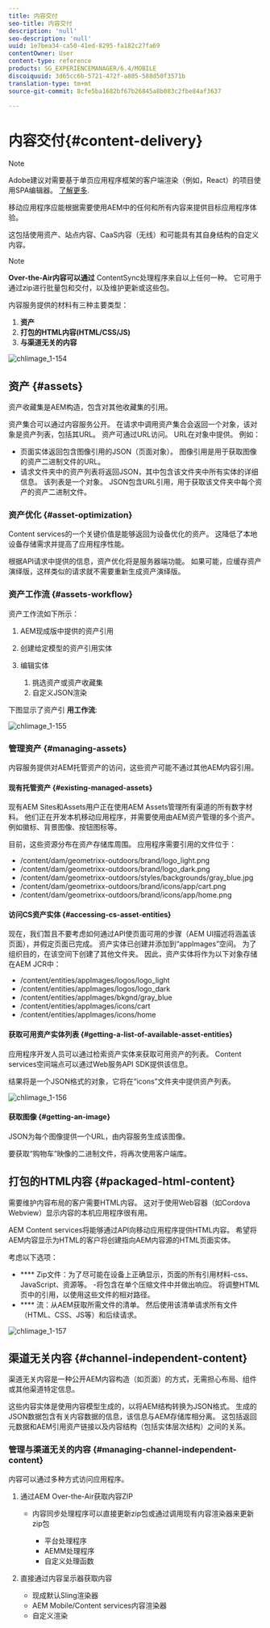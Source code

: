 ```yaml
---
title: 内容交付
seo-title: 内容交付
description: 'null'
seo-description: 'null'
uuid: 1e7bea34-ca50-41ed-8295-fa182c27fa69
contentOwner: User
content-type: reference
products: SG_EXPERIENCEMANAGER/6.4/MOBILE
discoiquuid: 3d65cc6b-5721-472f-a805-588d50f3571b
translation-type: tm+mt
source-git-commit: 8cfe5ba1682bf67b26845a8b083c2fbe84af3637

---
```



# 内容交付{#content-delivery}

>[!NOTE]
>
>Adobe建议对需要基于单页应用程序框架的客户端渲染（例如，React）的项目使用SPA编辑器。 [了解更多](/help/sites-developing/spa-overview.md).

移动应用程序应能根据需要使用AEM中的任何和所有内容来提供目标应用程序体验。

这包括使用资产、站点内容、CaaS内容（无线）和可能具有其自身结构的自定义内容。

>[!NOTE]
>
>**Over-the-Air内容可以通过** ContentSync处理程序来自以上任何一种。 它可用于通过zip进行批量包和交付，以及维护更新或这些包。

内容服务提供的材料有三种主要类型：

1. **资产**
1. **打包的HTML内容(HTML/CSS/JS)**
1. **与渠道无关的内容**

![chlimage_1-154](assets/chlimage_1-154.png)

## 资产 {#assets}

资产收藏集是AEM构造，包含对其他收藏集的引用。

资产集合可以通过内容服务公开。 在请求中调用资产集合会返回一个对象，该对象是资产列表，包括其URL。 资产可通过URL访问。 URL在对象中提供。 例如：

* 页面实体返回包含图像引用的JSON（页面对象）。 图像引用是用于获取图像的资产二进制文件的URL。
* 请求文件夹中的资产列表将返回JSON，其中包含该文件夹中所有实体的详细信息。 该列表是一个对象。 JSON包含URL引用，用于获取该文件夹中每个资产的资产二进制文件。

### 资产优化 {#asset-optimization}

Content services的一个关键价值是能够返回为设备优化的资产。 这降低了本地设备存储需求并提高了应用程序性能。

根据API请求中提供的信息，资产优化将是服务器端功能。 如果可能，应缓存资产演绎版，这样类似的请求就不需要重新生成资产演绎版。

### 资产工作流 {#assets-workflow}

资产工作流如下所示：

1. AEM现成版中提供的资产引用
1. 创建给定模型的资产引用实体
1. 编辑实体

   1. 挑选资产或资产收藏集
   1. 自定义JSON渲染

下图显示了资产引 **用工作流**:

![chlimage_1-155](assets/chlimage_1-155.png)

### 管理资产 {#managing-assets}

内容服务提供对AEM托管资产的访问，这些资产可能不通过其他AEM内容引用。

#### 现有托管资产 {#existing-managed-assets}

现有AEM Sites和Assets用户正在使用AEM Assets管理所有渠道的所有数字材料。 他们正在开发本机移动应用程序，并需要使用由AEM资产管理的多个资产。 例如徽标、背景图像、按钮图标等。

目前，这些资源分布在资产存储库周围。 应用程序需要引用的文件位于：

* /content/dam/geometrixx-outdoors/brand/logo_light.png
* /content/dam/geometrixx-outdoors/brand/logo_dark.png
* /content/dam/geometrixx-outdoors/styles/backgrounds/gray_blue.jpg
* /content/dam/geometrixx-outdoors/brand/icons/app/cart.png
* /content/dam/geometrixx-outdoors/brand/icons/app/home.png

#### 访问CS资产实体 {#accessing-cs-asset-entities}

现在，我们暂且不要考虑如何通过API使页面可用的步骤（AEM UI描述将涵盖该页面），并假定页面已完成。 资产实体已创建并添加到“appImages”空间。 为了组织目的，在该空间下创建了其他文件夹。 因此，资产实体将作为以下对象存储在AEM JCR中：

* /content/entities/appImages/logos/logo_light
* /content/entities/appImages/logos/logo_dark
* /content/entities/appImages/bkgnd/gray_blue
* /content/entities/appImages/icons/cart
* /content/entities/appImages/icons/home

#### 获取可用资产实体列表 {#getting-a-list-of-available-asset-entities}

应用程序开发人员可以通过检索资产实体来获取可用资产的列表。 Content services空间端点可以通过Web服务API SDK提供该信息。

结果将是一个JSON格式的对象，它将在“icons”文件夹中提供资产列表。

![chlimage_1-156](assets/chlimage_1-156.png)

#### 获取图像 {#getting-an-image}

JSON为每个图像提供一个URL，由内容服务生成该图像。

要获取“购物车”映像的二进制文件，将再次使用客户端库。

## 打包的HTML内容 {#packaged-html-content}

需要维护内容布局的客户需要HTML内容。 这对于使用Web容器（如Cordova Webview）显示内容的本机应用程序很有用。

AEM Content services将能够通过API向移动应用程序提供HTML内容。 希望将AEM内容显示为HTML的客户将创建指向AEM内容源的HTML页面实体。

考虑以下选项：

* **** Zip文件：为了尽可能在设备上正确显示，页面的所有引用材料-css、JavaScript、资源等。 -将包含在单个压缩文件中并做出响应。 将调整HTML页中的引用，以使用这些文件的相对路径。
* **** 流：从AEM获取所需文件的清单。 然后使用该清单请求所有文件（HTML、CSS、JS等）和后续请求。

![chlimage_1-157](assets/chlimage_1-157.png)

## 渠道无关内容 {#channel-independent-content}

渠道无关内容是一种公开AEM内容构造（如页面）的方式，无需担心布局、组件或其他渠道特定信息。

这些内容实体是使用内容模型生成的，以将AEM结构转换为JSON格式。 生成的JSON数据包含有关内容数据的信息，该信息与AEM存储库相分离。 这包括返回元数据和AEM引用资产链接以及内容结构（包括实体层次结构）之间的关系。

### 管理与渠道无关的内容 {#managing-channel-independent-content}

内容可以通过多种方式访问应用程序。

1. 通过AEM Over-the-Air获取内容ZIP

   * 内容同步处理程序可以直接更新zip包或通过调用现有内容渲染器来更新zip包

      * 平台处理程序
      * AEMM处理程序
      * 自定义处理函数

1. 直接通过内容呈示器获取内容

   * 现成默认Sling渲染器
   * AEM Mobile/Content services内容渲染器
   * 自定义渲染

